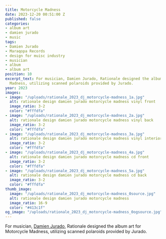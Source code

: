 ```yaml
---
title: Motorcycle Madness
date: 2023-12-20 00:51:00 Z
published: false
categories:
- album art
- damien jurado
- music
tags:
- Damien Jurado
- Maraqopa Records
- design for muisc industry
- musician
- album
- album art
position: 10
excerpt_text: For musician, Damien Jurado, Rationale designed the album art for Motorcycle
  Madness, utilizing scanned polaroids provided by Jurado.
year: 2023
images:
- image: "/uploads/rationale_2023_dj_motorcycle-madness_1a.jpg"
  alt: rationale design damien jurado motorcycle madness vinyl front
  image_ratio: 3-2
  color: "#fffdfa"
- image: "/uploads/rationale_2023_dj_motorcycle-madness_2a.jpg"
  alt: rationale design damien jurado motorcycle madness vinyl back
  image_ratio: 3-2
  color: "#fffdfa"
- image: "/uploads/rationale_2023_dj_motorcycle-madness_3a.jpg"
  alt: rationale design damien jurado motorcycle madness vinyl interior
  image_ratio: 3-2
  color: "#fffdfa"
- image: "/uploads/rationale_2023_dj_motorcycle-madness_4a.jpg"
  alt: rationale design damien jurado motorcycle madness cd front
  image_ratio: 3-2
  color: "#fffdfa"
- image: "/uploads/rationale_2023_dj_motorcycle-madness_5a.jpg"
  alt: rationale design damien jurado motorcycle madness cd back
  image_ratio: 3-2
  color: "#fffdfa"
thumb_image:
  image: "/uploads/rationale_2023_dj_motorcycle-madness_0source.jpg"
  alt: rationale design damien jurado motorcycle madness
  image_ratio: 16-9
  color: "#413c1f"
og_image: "/uploads/rationale_2023_dj_motorcycle-madness_0ogsource.jpg"
---
```


For musician, [Damien Jurado](https://damienjuradomusic.com), Rationale designed the album art for Motorcycle Madness, utilizing scanned polaroids provided by Jurado.
